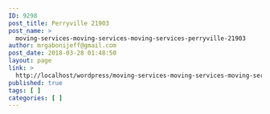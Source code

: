 ```yaml
---
ID: 9298
post_title: Perryville 21903
post_name: >
  moving-services-moving-services-moving-services-perryville-21903
author: mrgabonijeff@gmail.com
post_date: 2018-03-28 01:48:50
layout: page
link: >
  http://localhost/wordpress/moving-services-moving-services-moving-services-perryville-21903/
published: true
tags: [ ]
categories: [ ]
---
```

